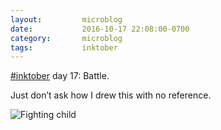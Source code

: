 ```yaml
---
layout:         microblog
date:           2016-10-17 22:08:00-0700
category:       microblog
tags:           inktober
---
```

[#inktober](/tags/inktober) day 17: Battle.

Just don’t ask how I drew this with no reference.

![Fighting child](/images/microblog/201610172208.jpg)
